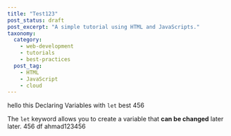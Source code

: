 ```yaml
---
title: "Test123"
post_status: draft
post_excerpt: "A simple tutorial using HTML and JavaScripts."
taxonomy:
  category:
    - web-development
    - tutorials
    - best-practices
  post_tag:
    - HTML
    - JavaScript
    - cloud
---
```


hello this Declaring Variables with `let` best 456

The `let` keyword allows you to create a variable that **can be changed** later later.
456
df
ahmad123456
